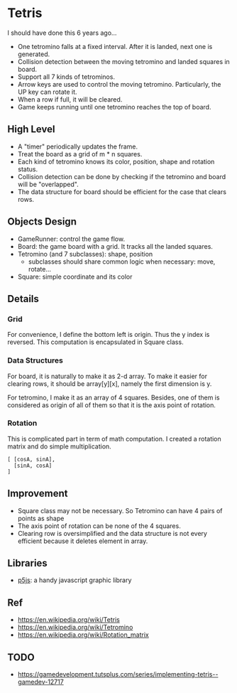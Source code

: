 # Tetris

I should have done this 6 years ago...

- One tetromino falls at a fixed interval. After it is landed, next one is generated.
- Collision detection between the moving tetromino and landed squares in board.
- Support all 7 kinds of tetrominos.
- Arrow keys are used to control the moving tetromino. Particularly, the UP key can rotate it.
- When a row if full, it will be cleared.
- Game keeps running until one tetromino reaches the top of board. 

## High Level

- A "timer" periodically updates the frame.
- Treat the board as a grid of m * n squares.
- Each kind of tetromino knows its color, position, shape and rotation status.
- Collision detection can be done by checking if the tetromino and board will be "overlapped".
- The data structure for board should be efficient for the case that clears rows.

## Objects Design

- GameRunner: control the game flow.
- Board: the game board with a grid. It tracks all the landed squares.
- Tetromino (and 7 subclasses): shape, position
    - subclasses should share common logic when necessary: move, rotate...
- Square: simple coordinate and its color

## Details

### Grid

For convenience, I define the bottom left is origin. Thus the y index is reversed. This computation is encapsulated in Square class.

### Data Structures

For board, it is naturally to make it as 2-d array. To make it easier for clearing rows, it should be array[y][x], namely the first dimension is y.

For tetromino, I make it as an array of 4 squares. Besides, one of them is considered as origin of all of them so that it is the axis point of rotation.

### Rotation

This is complicated part in term of math computation. I created a rotation matrix and do simple multiplication.

```
[ [cosA, sinA],
  [sinA, cosA]
]
```
## Improvement

- Square class may not be necessary. So Tetromino can have 4 pairs of points as shape
- The axis point of rotation can be none of the 4 squares. 
- Clearing row is oversimplified and the data structure is not every efficient because it deletes element in array.

## Libraries

- [p5js](https://p5js.org/): a handy javascript graphic library

## Ref

- https://en.wikipedia.org/wiki/Tetris
- https://en.wikipedia.org/wiki/Tetromino
- https://en.wikipedia.org/wiki/Rotation_matrix

## TODO

- https://gamedevelopment.tutsplus.com/series/implementing-tetris--gamedev-12717